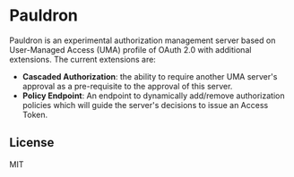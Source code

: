 # Pauldron
Pauldron is an experimental authorization management server based on User-Managed Access (UMA) profile of OAuth 2.0 with additional extensions. 
The current extensions are:

- **Cascaded Authorization**: the ability to require another UMA server's approval as a pre-requisite to the approval of this server.
- **Policy Endpoint**: An endpoint to dynamically add/remove authorization policies which will guide the server's decisions to issue an Access Token.   

## License
MIT
